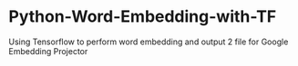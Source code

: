 # Python-Word-Embedding-with-TF
Using Tensorflow to perform word embedding and output 2 file for Google Embedding Projector 
